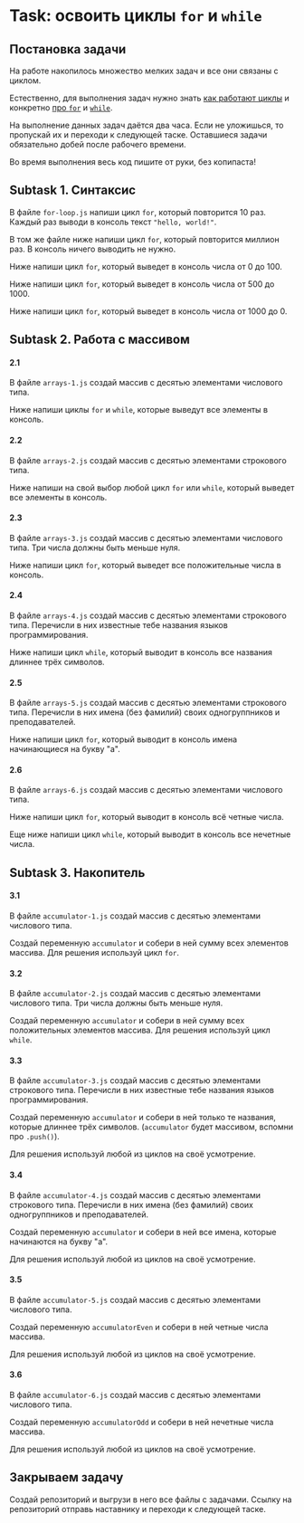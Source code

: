# Task: освоить циклы `for` и `while`

## Постановка задачи

На работе накопилось множество мелких задач и все они связаны с циклом.

Естественно, для выполнения задач нужно знать [как работают циклы](https://doka.guide/js/loop/) и конкретно [про `for`](https://doka.guide/js/for/) и  [`while`](https://doka.guide/js/while/).

На выполнение данных задач даётся два часа. Если не уложишься, то пропускай их и переходи к следующей таске. Оставшиеся задачи обязательно добей после рабочего времени.

Во время выполнения весь код пишите от руки, без копипаста!

## Subtask 1. Синтаксис

В файле `for-loop.js` напиши цикл `for`, который повторится 10 раз. Каждый раз выводи в консоль текст `"hello, world!"`.

В том же файле ниже напиши цикл `for`, который повторится миллион раз. В консоль ничего выводить не нужно.

Ниже напиши цикл `for`, который выведет в консоль числа от 0 до 100.

Ниже напиши цикл `for`, который выведет в консоль числа от 500 до 1000.

Ниже напиши цикл `for`, который выведет в консоль числа от 1000 до 0.

## Subtask 2. Работа с массивом

#### 2.1

В файле `arrays-1.js` создай массив с десятью элементами числового типа. 

Ниже напиши циклы `for` и `while`, которые выведут все элементы в консоль.

#### 2.2

В файле `arrays-2.js` создай массив с десятью элементами строкового типа.

Ниже напиши на свой выбор любой цикл `for` или `while`, который выведет все элементы в консоль.

#### 2.3

В файле `arrays-3.js` создай массив с десятью элементами числового типа. Три числа должны быть меньше нуля.

Ниже напиши цикл `for`, который выведет все положительные числа в консоль.

#### 2.4

В файле `arrays-4.js` создай массив с десятью элементами строкового типа. Перечисли в них известные тебе названия языков программирования.

Ниже напиши цикл `while`, который выводит в консоль все названия длиннее трёх символов.

#### 2.5

В файле `arrays-5.js` создай массив с десятью элементами строкового типа. Перечисли в них имена (без фамилий) своих одногруппников и преподавателей.

Ниже напиши цикл `for`, который выводит в консоль имена начинающиеся на букву "а".

#### 2.6

В файле `arrays-6.js` создай массив с десятью элементами числового типа.

Ниже напиши цикл `for`, который выводит в консоль всё четные числа.

Еще ниже напиши цикл `while`, который выводит в консоль все нечетные числа.

## Subtask 3. Накопитель

#### 3.1

В файле `accumulator-1.js` создай массив с десятью элементами числового типа.

Создай переменную `accumulator` и собери в ней сумму всех элементов массива. Для решения используй цикл `for`.

#### 3.2

В файле `accumulator-2.js` создай массив с десятью элементами числового типа. Три числа должны быть меньше нуля.

Создай переменную `accumulator` и собери в ней сумму всех положительных элементов массива. Для решения используй цикл `while`.

#### 3.3

В файле `accumulator-3.js` создай массив с десятью элементами строкового типа. Перечисли в них известные тебе названия языков программирования.

Создай переменную `accumulator` и собери в ней только те названия, которые длиннее трёх символов. (`accumulator` будет массивом, вспомни про `.push()`). 

Для решения используй любой из циклов на своё усмотрение.

#### 3.4

В файле `accumulator-4.js` создай массив с десятью элементами строкового типа. Перечисли в них имена (без фамилий) своих одногруппников и преподавателей.

Создай переменную `accumulator` и собери в ней все имена, которые начинаются на букву "а". 

Для решения используй любой из циклов на своё усмотрение.

#### 3.5

В файле `accumulator-5.js` создай массив с десятью элементами числового типа.

Создай переменную `accumulatorEven` и собери в ней четные числа массива.

Для решения используй любой из циклов на своё усмотрение.

#### 3.6

В файле `accumulator-6.js` создай массив с десятью элементами числового типа.

Создай переменную `accumulatorOdd` и собери в ней нечетные числа массива.

Для решения используй любой из циклов на своё усмотрение.

## Закрываем задачу

Создай репозиторий и выгрузи в него все файлы с задачами. Ссылку на репозиторий отправь наставнику и переходи к следующей таске.
